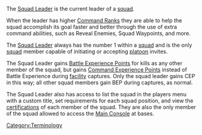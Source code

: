 The [Squad Leader](Squad_Leader.md) is the current leader of a
[squad](squad.md).

When the leader has higher [Command Ranks](Command_Rank.md) they
are able to help the squad accomplish its goal faster and better through
the use of extra command abilities, such as Reveal Enemies, Squad
Waypoints, and more.

The [Squad Leader](Squad_Leader.md) always has the number 1
within a [squad](squad.md) and is the only
[squad](squad.md) member capable of initiating or accepting
[platoon](platoon.md) invites.

The Squad Leader gains [Battle Experience
Points](Battle_Experience_Points.md) for kills as any other
member of the squad, but gains [Command Experience
Points](Command_Experience_Points.md) instead of Battle
Experience during [facility](facility.md) captures. Only the
squad leader gains CEP in this way; all other squad members gain BEP
during captures, as normal.

The Squad Leader also has access to list the squad in the players menu
with a custom title, set requirements for each squad position, and view
the [certifications](certifications.md) of each member of the
squad. They are also the only member of the squad allowed to access the
[Main Console](Main_Terminal.md) at bases.

[Category:Terminology](Category:Terminology.md)
